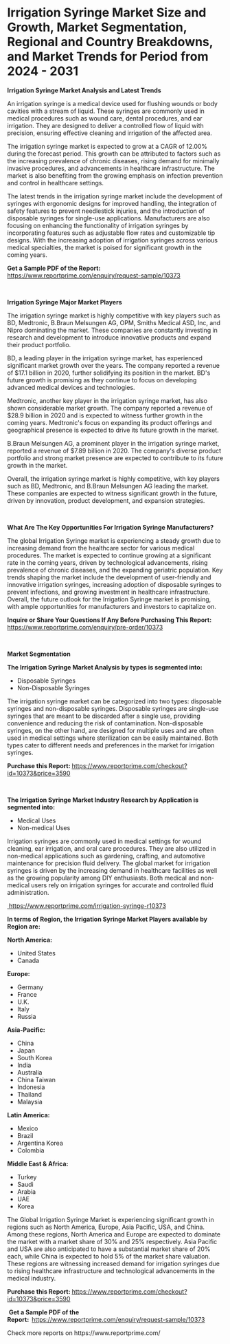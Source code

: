<p><h1>Irrigation Syringe Market Size and Growth, Market Segmentation, Regional and Country Breakdowns, and Market Trends for Period from 2024 -  2031</h1></p><p><strong>Irrigation Syringe Market Analysis and Latest Trends</strong></p>
<p><p>An irrigation syringe is a medical device used for flushing wounds or body cavities with a stream of liquid. These syringes are commonly used in medical procedures such as wound care, dental procedures, and ear irrigation. They are designed to deliver a controlled flow of liquid with precision, ensuring effective cleaning and irrigation of the affected area.</p><p>The irrigation syringe market is expected to grow at a CAGR of 12.00% during the forecast period. This growth can be attributed to factors such as the increasing prevalence of chronic diseases, rising demand for minimally invasive procedures, and advancements in healthcare infrastructure. The market is also benefiting from the growing emphasis on infection prevention and control in healthcare settings.</p><p>The latest trends in the irrigation syringe market include the development of syringes with ergonomic designs for improved handling, the integration of safety features to prevent needlestick injuries, and the introduction of disposable syringes for single-use applications. Manufacturers are also focusing on enhancing the functionality of irrigation syringes by incorporating features such as adjustable flow rates and customizable tip designs. With the increasing adoption of irrigation syringes across various medical specialties, the market is poised for significant growth in the coming years.</p></p>
<p><strong>Get a Sample PDF of the Report:&nbsp;</strong> <a href="https://www.reportprime.com/enquiry/request-sample/10373">https://www.reportprime.com/enquiry/request-sample/10373</a></p>
<p>&nbsp;</p>
<p><strong>Irrigation Syringe Major Market Players</strong></p>
<p><p>The irrigation syringe market is highly competitive with key players such as BD, Medtronic, B.Braun Melsungen AG, OPM, Smiths Medical ASD, Inc, and Nipro dominating the market. These companies are constantly investing in research and development to introduce innovative products and expand their product portfolio.</p><p>BD, a leading player in the irrigation syringe market, has experienced significant market growth over the years. The company reported a revenue of $17.1 billion in 2020, further solidifying its position in the market. BD's future growth is promising as they continue to focus on developing advanced medical devices and technologies.</p><p>Medtronic, another key player in the irrigation syringe market, has also shown considerable market growth. The company reported a revenue of $28.9 billion in 2020 and is expected to witness further growth in the coming years. Medtronic's focus on expanding its product offerings and geographical presence is expected to drive its future growth in the market.</p><p>B.Braun Melsungen AG, a prominent player in the irrigation syringe market, reported a revenue of $7.89 billion in 2020. The company's diverse product portfolio and strong market presence are expected to contribute to its future growth in the market.</p><p>Overall, the irrigation syringe market is highly competitive, with key players such as BD, Medtronic, and B.Braun Melsungen AG leading the market. These companies are expected to witness significant growth in the future, driven by innovation, product development, and expansion strategies.</p></p>
<p>&nbsp;</p>
<p><strong>What Are The Key Opportunities For Irrigation Syringe Manufacturers?</strong></p>
<p><p>The global Irrigation Syringe market is experiencing a steady growth due to increasing demand from the healthcare sector for various medical procedures. The market is expected to continue growing at a significant rate in the coming years, driven by technological advancements, rising prevalence of chronic diseases, and the expanding geriatric population. Key trends shaping the market include the development of user-friendly and innovative irrigation syringes, increasing adoption of disposable syringes to prevent infections, and growing investment in healthcare infrastructure. Overall, the future outlook for the Irrigation Syringe market is promising, with ample opportunities for manufacturers and investors to capitalize on.</p></p>
<p><strong>Inquire or Share Your Questions If Any Before Purchasing This Report:</strong> <a href="https://www.reportprime.com/enquiry/pre-order/10373">https://www.reportprime.com/enquiry/pre-order/10373</a></p>
<p>&nbsp;</p>
<p><strong>Market Segmentation</strong></p>
<p><strong>The Irrigation Syringe Market Analysis by types is segmented into:</strong></p>
<p><ul><li>Disposable Syringes</li><li>Non-Disposable Syringes</li></ul></p>
<p><p>The irrigation syringe market can be categorized into two types: disposable syringes and non-disposable syringes. Disposable syringes are single-use syringes that are meant to be discarded after a single use, providing convenience and reducing the risk of contamination. Non-disposable syringes, on the other hand, are designed for multiple uses and are often used in medical settings where sterilization can be easily maintained. Both types cater to different needs and preferences in the market for irrigation syringes.</p></p>
<p><strong>Purchase this Report:&nbsp;</strong><a href="https://www.reportprime.com/checkout?id=10373&price=3590">https://www.reportprime.com/checkout?id=10373&price=3590</a></p>
<p>&nbsp;</p>
<p><strong>The Irrigation Syringe Market Industry Research by Application is segmented into:</strong></p>
<p><ul><li>Medical Uses</li><li>Non-medical Uses</li></ul></p>
<p><p>Irrigation syringes are commonly used in medical settings for wound cleaning, ear irrigation, and oral care procedures. They are also utilized in non-medical applications such as gardening, crafting, and automotive maintenance for precision fluid delivery. The global market for irrigation syringes is driven by the increasing demand in healthcare facilities as well as the growing popularity among DIY enthusiasts. Both medical and non-medical users rely on irrigation syringes for accurate and controlled fluid administration.</p></p>
<p><a href="https://www.reportprime.com/irrigation-syringe-r10373">&nbsp;https://www.reportprime.com/irrigation-syringe-r10373</a></p>
<p><strong>In terms of Region, the Irrigation Syringe Market Players available by Region are:</strong></p>
<p>
    <p> <strong> North America: </strong>
        <ul>
            <li>United States</li>
            <li>Canada</li>
        </ul>
        </p> 
    <p> <strong> Europe: </strong>
        <ul>
            <li>Germany</li>
            <li>France</li>
            <li>U.K.</li>
            <li>Italy</li>
            <li>Russia</li>
        </ul>
        </p> 
    <p> <strong> Asia-Pacific: </strong>
        <ul>
            <li>China</li>
            <li>Japan</li>
            <li>South Korea</li>
            <li>India</li>
            <li>Australia</li>
            <li>China Taiwan</li>
            <li>Indonesia</li>
            <li>Thailand</li>
            <li>Malaysia</li>
        </ul>
        </p> 
    <p> <strong> Latin America: </strong>
        <ul>
            <li>Mexico</li>
            <li>Brazil</li>
            <li>Argentina Korea</li>
            <li>Colombia</li>
        </ul>
        </p> 
    <p> <strong> Middle East & Africa: </strong>
        <ul>
            <li>Turkey</li>
            <li>Saudi</li>
            <li>Arabia</li>
            <li>UAE</li>
            <li>Korea</li>
        </ul>
    </p>
    </p>
<p><p>The Global Irrigation Syringe Market is experiencing significant growth in regions such as North America, Europe, Asia Pacific, USA, and China. Among these regions, North America and Europe are expected to dominate the market with a market share of 30% and 25% respectively. Asia Pacific and USA are also anticipated to have a substantial market share of 20% each, while China is expected to hold 5% of the market share valuation. These regions are witnessing increased demand for irrigation syringes due to rising healthcare infrastructure and technological advancements in the medical industry.</p></p>
<p><strong>Purchase this Report: </strong><a href="https://www.reportprime.com/checkout?id=10373&price=3590">https://www.reportprime.com/checkout?id=10373&price=3590</a></p>
<p>&nbsp;<strong>Get a Sample PDF of the Report:&nbsp;&nbsp;</strong><a href="https://www.reportprime.com/enquiry/request-sample/10373">https://www.reportprime.com/enquiry/request-sample/10373</a></p>
<p><strong></strong></p>
<p>Check more reports on https://www.reportprime.com/</p>